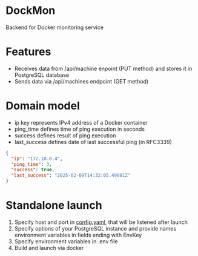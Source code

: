 # DockMon
Backend for Docker monitoring service

# Features
 - Receives data from /api/machine enpoint (PUT method) and stores it in PostgreSQL database
 - Sends data via /api/machines endpoint (GET method)

# Domain model
 - ip key represents IPv4 address of a Docker container
 - ping_time defines time of ping execution in seconds
 - success defines result of ping execution
 - last_success defines date of last successful ping (in RFC3339)
```json
{
  "ip": "172.18.0.4",
  "ping_time": 3,
  "success": true,
  "last_success": "2025-02-09T14:32:05.49081Z"
}
```

# Standalone launch
 1. Specify host and port in [config.yaml](config/config.yaml), that will be listened after launch
 2. Specify options of your PostgreSQL instance and provide names environment variables in fields ending with EnvKey
 3. Specify environment variables in .env file
 4. Build and launch via docker 

